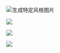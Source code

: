 ![生成特定风格图片](G:\ProgramingSoft\GoogleSoft\生成特定风格图片.png)

![](https://cdn.nlark.com/yuque/0/2025/png/48073730/1746837600023-d4b2192b-ebed-4aab-9430-4906e5e9e5ac.png?x-oss-process=image%2Fformat%2Cwebp)

![](https://cdn.nlark.com/yuque/0/2025/png/48073730/1746837861996-0fbb9bb3-b463-462d-b9de-2da3e2e4a4c6.png?x-oss-process=image%2Fformat%2Cwebp)

![](https://cdn.nlark.com/yuque/0/2025/jpeg/48073730/1746838356479-853ed7dd-489a-4134-8086-ae89c2de74cd.jpeg?x-oss-process=image%2Fformat%2Cwebp)